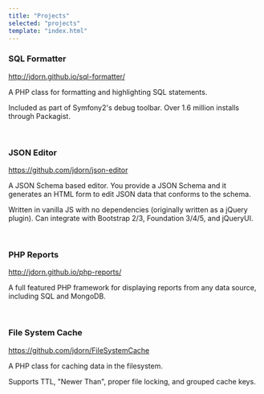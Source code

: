 ```yaml
---
title: "Projects"
selected: "projects"
template: "index.html"
---
```



### SQL Formatter
<a href='http://jdorn.github.io/sql-formatter/' target='_blank'>http://jdorn.github.io/sql-formatter/</a>

A PHP class for formatting and highlighting SQL statements.

Included as part of Symfony2's debug toolbar.  Over 1.6 million installs through Packagist.

<br>

### JSON Editor
<a href='https://github.com/jdorn/json-editor' target='_blank'>https://github.com/jdorn/json-editor</a>

A JSON Schema based editor.  You provide a JSON Schema and it generates an HTML form to edit JSON data that conforms to the schema.  

Written in vanilla JS with no dependencies (originally written as a jQuery plugin).  Can integrate with Bootstrap 2/3, Foundation 3/4/5, and jQueryUI.

<br>

### PHP Reports
<a href='http://jdorn.github.io/php-reports/' target='_blank'>http://jdorn.github.io/php-reports/</a>

A full featured PHP framework for displaying reports from any data source, including SQL and MongoDB.

<br>

### File System Cache
<a href='https://github.com/jdorn/FileSystemCache' target='_blank'>https://github.com/jdorn/FileSystemCache</a>

A PHP class for caching data in the filesystem.

Supports TTL, "Newer Than", proper file locking, and grouped cache keys.